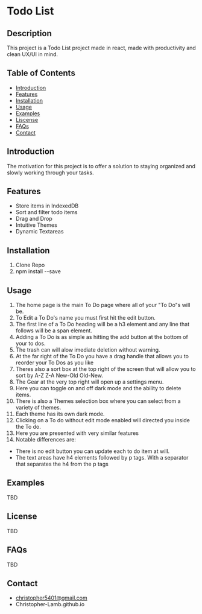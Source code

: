# Todo List
## Description
This project is a Todo List project made in react, made with productivity and clean UX/UI in mind.

## Table of Contents
- [Introduction](#introduction)
- [Features](#features)
- [Installation](#installation)
- [Usage](#usage)
- [Examples](#examples)
- [Liscense](#liscense)
- [FAQs](#faqs)
- [Contact](#contact)

## Introduction
The motivation for this project is to offer a solution to staying organized and slowly working through your tasks.

## Features
- Store items in IndexedDB
- Sort and filter todo items
- Drag and Drop
- Intuitive Themes
- Dynamic Textareas

## Installation
1. Clone Repo
2. npm install --save

## Usage
1. The home page is the main To Do page where all of your "To Do"s will be.
2. To Edit a To Do's name you must first hit the edit button.
3. The first line of a To Do heading will be a h3 element and any line that follows will be a span element.
4. Adding a To Do is as simple as hitting the add button at the bottom of your to dos.
5. The trash can will alow imediate deletion without warning.
6. At the far right of the To Do you have a drag handle that allows you to reorder your To Dos as you like
7. Theres also a sort box at the top right of the screen that will allow you to sort by A-Z Z-A New-Old Old-New.
8. The Gear at the very top right will open up a settings menu.
9. Here you can toggle on and off dark mode and the ability to delete items. 
10. There is also a Themes selection box where you can select from a variety of themes.
11. Each theme has its own dark mode.
12. Clicking on a To do without edit mode enabled will directed you inside the To do.
13. Here you are presented with very similar features
14. Notable differences are:
  - There is no edit button you can update each to do item at will.
  - The text areas have h4 elements followed by p tags. With a separator that separates the h4 from the p tags

## Examples
TBD

## License
TBD

## FAQs
TBD

## Contact
- christopher5401@gmail.com
- Christopher-Lamb.github.io

